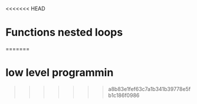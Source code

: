 <<<<<<< HEAD
# Functions nested loops
=======
# low level programmin
>>>>>>> a8b83e1fef63c7a1b341b39778e5fb1c186f0986
